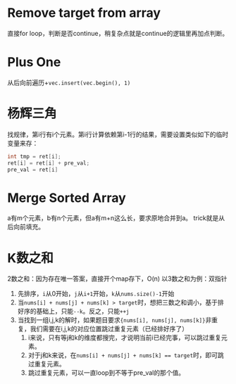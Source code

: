 # Remove target from array
直接for loop，判断是否continue，稍复杂点就是continue的逻辑里再加点判断。
# Plus One
从后向前遍历+`vec.insert(vec.begin(), 1)`
# 杨辉三角
找规律，第i行有i个元素。第i行计算依赖第i-1行的结果，需要设置类似如下的临时变量来存：
```c++
int tmp = ret[i];
ret[i] = ret[i] + pre_val;
pre_val = ret[i]
```
# Merge Sorted Array
a有m个元素，b有n个元素，但a有m+n这么长，要求原地合并到a。
trick就是从后向前填充。
# K数之和
2数之和：因为存在唯一答案，直接开个map存下，O(n)
以3数之和为例：双指针

1. 先排序，`i`从0开始，`j`从`i+1`开始，`k`从`nums.size()-1`开始
2. 当`nums[i] + nums[j] + nums[k] > target`时，想把三数之和调小，基于排好序的基础上，只能`--k`。反之，只能`++j`
3. 当找到一组i,j,k的解时，如果题目要求`{nums[i], nums[j], nums[k]}`非重复，我们需要在i,j,k的对应位置跳过重复元素（已经排好序了）
    1. i来说，只有等j和k的维度都搜完，才说明当前i已经完事，可以跳过重复元素。
    2. 对于j和k来说，在`nums[i] + nums[j] + nums[k] == target`时，即可跳过重复元素。
    3. 跳过重复元素，可以一直loop到不等于pre_val的那个值。
